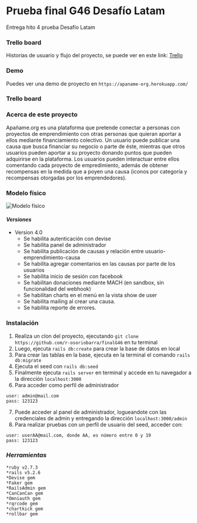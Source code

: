 # Prueba final G46 Desafío Latam

Entrega hito 4 prueba Desafío Latam

### **Trello board**
Historias de usuario y flujo del proyecto, se puede ver en este link: [Trello](https://trello.com/b/894j20uO/apa%C3%B1ameorg)

### **Demo**
Puedes ver una demo de proyecto en `https://apaname-org.herokuapp.com/`

### **Trello board**
### **Acerca de este proyecto**
Apañame.org es una plataforma que pretende conectar a personas con proyectos de emprendimiento con otras personas que quieran aportar a ellos mediante financiamiento colectivo. Un usuario puede publicar una causa que busca financiar su negocio o parte de éste, mientras que otros usuarios pueden aportar a su proyecto donando puntos que pueden adquirirse en la plataforma. Los usuarios pueden interactuar entre ellos comentando cada proyecto de empredimiento, además de obtener recompensas en la medida que a  poyen una causa (iconos por categoría y recompensas otorgadas por los emprendedores).

### **Modelo físico**
![Modelo físico](https://trello.com/1/cards/61a1e506085b4d296d1e51f7/attachments/61ae95c3b912ae528163bc14/previews/61ae95c4b912ae528163bc25/download/apa%C3%B1ame.cl.jpg)

#### *Versiones*
- Version 4.0 
  - Se habilita autenticación con devise
  - Se habilita panel de administrador
  - Se habilita publicación de causas y relación entre usuario-emprendimiento-causa
  - Se habilita agregar comentarios en las causas por parte de los usuarios
  - Se habilita inicio de sesión con facebook
  - Se habilitan donaciones mediante MACH (en sandbox, sin funcionalidad del webhook)
  - Se habilitan charts en el menú en la vista show de user
  - Se habilita mailing al crear una causa.
  - Se habilita reporte de errores.
### **Instalación**
  1. Realiza un clon del proyecto, ejecutando `git clone https://github.com/r-osoriobarra/finalG46` en tu terminal
  2. Luego, ejecuta `rails db:create` para crear la base de datos en local
  3. Para crear las tablas en la base, ejecuta en la terminal el comando `rails db:migrate`
  4. Ejecuta el seed con `rails db:seed`
  5. Finalmente ejecuta `rails server` en terminal y accede en tu navegador a la dirección `localhost:3000`
  6. Para acceder como perfil de administrador

```
user: admin@mail.com
pass: 123123
```
  7. Puede acceder al panel de administrador, logueandote con las credenciales de admin y entregando la dirección `localhost:3000/admin`
  5. Para realizar pruebas con un perfil de usuario del seed, acceder con:
    
```
user: userAA@mail.com, donde AA, es número entre 0 y 19
pass: 123123
```
### *Herramientas*
    *ruby v2.7.3
    *rails v5.2.6
    *Devise gem
    *Faker gem
    *RailsAdmin gem
    *CanCanCan gem
    *Omniauth gem
    *rqrcode gem
    *chartkick gem
    *rollbar gem
